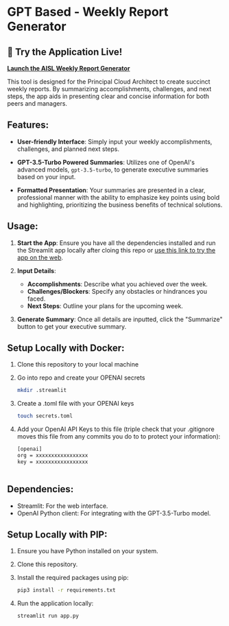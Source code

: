# GPT Based - Weekly Report Generator

## 🚀 Try the Application Live!
[**Launch the AISL Weekly Report Generator**](https://aisl-weekly-updates.streamlit.app/)

This tool is designed for the Principal Cloud Architect to create succinct weekly reports. By summarizing accomplishments, challenges, and next steps, the app aids in presenting clear and concise information for both peers and managers.

## Features:

- **User-friendly Interface**: Simply input your weekly accomplishments, challenges, and planned next steps.
  
- **GPT-3.5-Turbo Powered Summaries**: Utilizes one of OpenAI's advanced models, `gpt-3.5-turbo`, to generate executive summaries based on your input.

- **Formatted Presentation**: Your summaries are presented in a clear, professional manner with the ability to emphasize key points using bold and highlighting, prioritizing the business benefits of technical solutions.

## Usage:

1. **Start the App**: Ensure you have all the dependencies installed and run the Streamlit app locally after cloing this repo or [use this link to try the app on the web](https://aisl-weekly-updates.streamlit.app/).

2. **Input Details**:
    - **Accomplishments**: Describe what you achieved over the week.
    - **Challenges/Blockers**: Specify any obstacles or hindrances you faced.
    - **Next Steps**: Outline your plans for the upcoming week.

3. **Generate Summary**: Once all details are inputted, click the "Summarize" button to get your executive summary.


## Setup Locally with Docker:
1. Clone this repository to your local machine
2. Go into repo and create your OPENAI secrets 

    ```bash
    mkdir .streamlit

3. Create a .toml file with your OPENAI keys
    ```bash
    touch secrets.toml

4. Add your OpenAI API Keys to this file (triple check that your .gitignore moves this file from any commits you do to to protect your information):
    ```bash
    [openai]
    org = xxxxxxxxxxxxxxxxx
    key = xxxxxxxxxxxxxxxxx



## Dependencies:

- Streamlit: For the web interface.
- OpenAI Python client: For integrating with the GPT-3.5-Turbo model.

## Setup Locally with PIP:

1. Ensure you have Python installed on your system.
2. Clone this repository.
3. Install the required packages using pip:

   ```bash
   pip3 install -r requirements.txt

4. Run the application locally:

    ```bash
    streamlit run app.py
